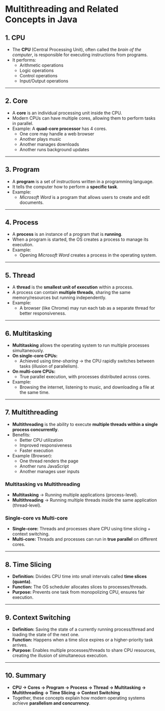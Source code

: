 
# Multithreading and Related Concepts in Java

## 1. CPU
- The **CPU** (Central Processing Unit), often called the *brain of the computer*, is responsible for executing instructions from programs.  
- It performs:
  - Arithmetic operations  
  - Logic operations  
  - Control operations  
  - Input/Output operations  

---

## 2. Core
- A **core** is an individual processing unit inside the CPU.  
- Modern CPUs can have multiple cores, allowing them to perform tasks in parallel.  
- Example: A **quad-core processor** has 4 cores.  
  - One core may handle a web browser  
  - Another plays music  
  - Another manages downloads  
  - Another runs background updates  

---

## 3. Program
- A **program** is a set of instructions written in a programming language.  
- It tells the computer how to perform a **specific task**.  
- Example:  
  - *Microsoft Word* is a program that allows users to create and edit documents.  

---

## 4. Process
- A **process** is an instance of a program that is **running**.  
- When a program is started, the OS creates a process to manage its execution.  
- Example:  
  - Opening *Microsoft Word* creates a process in the operating system.  

---

## 5. Thread
- A **thread** is the **smallest unit of execution** within a process.  
- A process can contain **multiple threads**, sharing the same memory/resources but running independently.  
- Example:  
  - A browser (like Chrome) may run each tab as a separate thread for better responsiveness.  

---

## 6. Multitasking
- **Multitasking** allows the operating system to run multiple processes simultaneously.  
- **On single-core CPUs:**  
  - Achieved using *time-sharing* → the CPU rapidly switches between tasks (illusion of parallelism).  
- **On multi-core CPUs:**  
  - True parallel execution, with processes distributed across cores.  
- Example:  
  - Browsing the internet, listening to music, and downloading a file at the same time.  

---

## 7. Multithreading
- **Multithreading** is the ability to execute **multiple threads within a single process concurrently**.  
- Benefits:  
  - Better CPU utilization  
  - Improved responsiveness  
  - Faster execution  
- Example (Browser):  
  - One thread renders the page  
  - Another runs JavaScript  
  - Another manages user inputs  

### Multitasking vs Multithreading
- **Multitasking** → Running multiple applications (process-level).  
- **Multithreading** → Running multiple threads inside the same application (thread-level).  

### Single-core vs Multi-core
- **Single-core:** Threads and processes share CPU using time slicing + context switching.  
- **Multi-core:** Threads and processes can run in **true parallel** on different cores.  

---

## 8. Time Slicing
- **Definition:** Divides CPU time into small intervals called **time slices (quanta)**.  
- **Function:** The OS scheduler allocates slices to processes/threads.  
- **Purpose:** Prevents one task from monopolizing CPU, ensures fair execution.  

---

## 9. Context Switching
- **Definition:** Saving the state of a currently running process/thread and loading the state of the next one.  
- **Function:** Happens when a time slice expires or a higher-priority task arrives.  
- **Purpose:** Enables multiple processes/threads to share CPU resources, creating the illusion of simultaneous execution.  

---

## 10. Summary
- **CPU → Cores → Program → Process → Thread → Multitasking → Multithreading → Time Slicing → Context Switching**  
- Together, these concepts explain how modern operating systems achieve **parallelism and concurrency**.  
```


